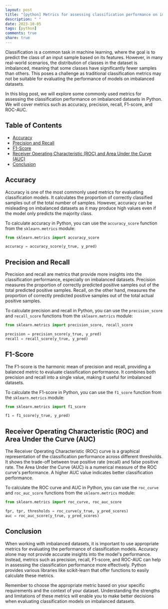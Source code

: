 ```yaml
---
layout: post
title: "[python] Metrics for assessing classification performance on imbalanced datasets in Python"
description: " "
date: 2023-10-05
tags: [python]
comments: true
share: true
---
```


Classification is a common task in machine learning, where the goal is to predict the class of an input sample based on its features. However, in many real-world scenarios, the distribution of classes in the dataset is imbalanced, meaning that some classes have significantly fewer samples than others. This poses a challenge as traditional classification metrics may not be suitable for evaluating the performance of models on imbalanced datasets.

In this blog post, we will explore some commonly used metrics for assessing the classification performance on imbalanced datasets in Python. We will cover metrics such as accuracy, precision, recall, F1-score, and ROC-AUC.

## Table of Contents
- [Accuracy](#accuracy)
- [Precision and Recall](#precision-and-recall)
- [F1-Score](#f1-score)
- [Receiver Operating Characteristic (ROC) and Area Under the Curve (AUC)](#roc-and-auc)
- [Conclusion](#conclusion)

## Accuracy
Accuracy is one of the most commonly used metrics for evaluating classification models. It calculates the proportion of correctly classified samples out of the total number of samples. However, accuracy can be misleading on imbalanced datasets as it may produce high values even if the model only predicts the majority class.

To calculate accuracy in Python, you can use the `accuracy_score` function from the `sklearn.metrics` module:

```python
from sklearn.metrics import accuracy_score

accuracy = accuracy_score(y_true, y_pred)
```

## Precision and Recall
Precision and recall are metrics that provide more insights into the classification performance, especially on imbalanced datasets. Precision measures the proportion of correctly predicted positive samples out of the total predicted positive samples. Recall, on the other hand, measures the proportion of correctly predicted positive samples out of the total actual positive samples.

To calculate precision and recall in Python, you can use the `precision_score` and `recall_score` functions from the `sklearn.metrics` module:

```python
from sklearn.metrics import precision_score, recall_score

precision = precision_score(y_true, y_pred)
recall = recall_score(y_true, y_pred)
```

## F1-Score
The F1-score is the harmonic mean of precision and recall, providing a balanced metric to evaluate classification performance. It combines both precision and recall into a single value, making it useful for imbalanced datasets.

To calculate the F1-score in Python, you can use the `f1_score` function from the `sklearn.metrics` module:

```python
from sklearn.metrics import f1_score

f1 = f1_score(y_true, y_pred)
```

## Receiver Operating Characteristic (ROC) and Area Under the Curve (AUC)
The Receiver Operating Characteristic (ROC) curve is a graphical representation of the classification performance across different thresholds. It shows the trade-off between true positive rate (recall) and false positive rate. The Area Under the Curve (AUC) is a numerical measure of the ROC curve's performance. A higher AUC value indicates better classification performance.

To calculate the ROC curve and AUC in Python, you can use the `roc_curve` and `roc_auc_score` functions from the `sklearn.metrics` module:

```python
from sklearn.metrics import roc_curve, roc_auc_score

fpr, tpr, thresholds = roc_curve(y_true, y_pred_scores)
auc = roc_auc_score(y_true, y_pred_scores)
```

## Conclusion
When working with imbalanced datasets, it is important to use appropriate metrics for evaluating the performance of classification models. Accuracy alone may not provide accurate insights into the model's performance. Instead, metrics such as precision, recall, F1-score, and ROC-AUC can help in assessing the classification performance more effectively. Python provides various libraries like scikit-learn that offer functions to easily calculate these metrics.

Remember to choose the appropriate metric based on your specific requirements and the context of your dataset. Understanding the strengths and limitations of these metrics will enable you to make better decisions when evaluating classification models on imbalanced datasets.